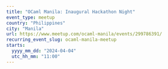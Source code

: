 ```yaml
---
title: "OCaml Manila: Inaugural Hackathon Night"
event_type: meetup
country: "Philippines"
city: "Manila"
url: https://www.meetup.com/ocaml-manila/events/299786391/
recurring_event_slug: ocaml-manila-meetup
starts:
  yyyy_mm_dd: "2024-04-04"
  utc_hh_mm: "11:00"
---
```

